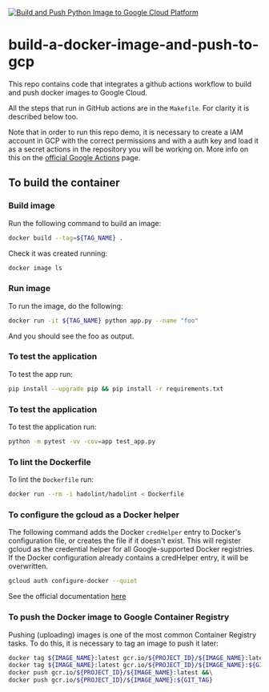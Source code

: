 [![Build and Push Python Image to Google Cloud Platform](https://github.com/jeantardelli/build-a-docker-image-and-push-to-gcp/actions/workflows/gcp.yml/badge.svg)](https://github.com/jeantardelli/build-a-docker-image-and-push-to-gcp/actions/workflows/gcp.yml)

# build-a-docker-image-and-push-to-gcp
This repo contains code that integrates a github actions workflow to build and push docker images to Google Cloud.

All the steps that run in GitHub actions are in the `Makefile`. For clarity it is described below too.

Note that in order to run this repo demo, it is necessary to create a IAM account in GCP with the correct permissions and with a auth key and load it as a secret actions in the repository you will be working on. More info on this on the [official Google Actions](https://github.com/google-github-actions/setup-gcloud) page.

## To build the container 

### Build image

Run the following command to build an image:

```bash
docker build --tag=${TAG_NAME} .
```

Check it was created running:

```bash
docker image ls
```

### Run image

To run the image, do the following:

```bash
docker run -it ${TAG_NAME} python app.py --name "foo"
```

And you should see the foo as output.

### To test the application

To test the app run:

```bash
pip install --upgrade pip && pip install -r requirements.txt
```

### To test the application

To test the application run:

```bash 
python -m pytest -vv -cov=app test_app.py
```

###  To lint the Dockerfile

To lint the `Dockerfile` run:

```bash 
docker run --rm -i hadolint/hadolint < Dockerfile
```

### To configure the gcloud as a Docker helper

The following command adds the Docker `credHelper` entry to Docker's configuration file, or creates the file if it doesn't exist. This will register gcloud as the credential helper for all Google-supported Docker registries. If the Docker configuration already contains a credHelper entry, it will be overwritten. 

```bash
gcloud auth configure-docker --quiet
```

See the official documentation [here](https://cloud.google.com/sdk/gcloud/reference/auth/configure-docker)

### To push the Docker image to Google Container Registry

Pushing (uploading) images is one of the most common Container Registry tasks. To do this, it is necessary to tag an image to push it later:

```bash
docker tag ${IMAGE_NAME}:latest gcr.io/${PROJECT_ID}/${IMAGE_NAME}:latest &&\
docker tag ${IMAGE_NAME}:latest gcr.io/${PROJECT_ID}/${IMAGE_NAME}:${GIT_TAG} &&\
docker push gcr.io/${PROJECT_ID}/${IMAGE_NAME}:latest &&\
docker push gcr.io/${PROJECT_ID}/${IMAGE_NAME}:${GIT_TAG}
```
